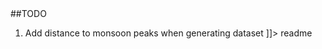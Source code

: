 <snippet>
  <content><![CDATA[
# ${1:EANN-Rain}
Project to see if evolving artificial neural network can be used to predict rain occurence
## History
2016-03-06 :  Initial commit. Utility to read weather csv data from wunderground

##TODO
1. Add distance to monsoon peaks when generating dataset
]]></content>
  <tabTrigger>readme</tabTrigger>
</snippet>
